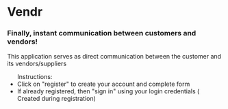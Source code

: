 <h1>Vendr</h1>
<h3>Finally, instant communication between customers and vendors!</h3>
<p>This application serves as direct communication between the customer and its vendors/suppliers</p>
<ul>Instructions:
<li>Click on "register" to create your account and complete form</li>
<li>If already registered, then "sign in" using your login credentials ( Created during registration)</li>


</ul>
